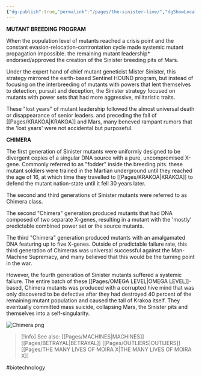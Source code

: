 ```yaml
---
{"dg-publish":true,"permalink":"/pages/the-sinister-line/","dgShowLocalGraph":true}
---
```



**MUTANT BREEDING PROGRAM**

When the population level of mutants reached a crisis point and the constant evasion-relocation-controntation cycle made systemic mutant propagation impossible. the remaining mutant leadership* endorsed/approved the creation of the Sinister breeding pits of Mars.

Under the expert hand of chief mutant geneticist Mister Sinister, this strategy mirrored the earth-based Sentinel HOUND program, but instead of focusing on the interbreeding of mutants with powers that lent themselves to detection, pursuit and deception, the Sinister strategy focused on mutants with power sets that had more aggressive, militaristic traits.

These "lost years" of mutant leadership followed the almost universal death or disappearance of senior leaders. and preceding the fall of [[Pages/KRAKOA\|KRAKOA]] and Mars, many beneved rampant rumors that the 'lost years' were not accidental but purposeful. 

**CHIMERA**

The first generation of Sinister mutants were uniformly designed to be divergent copies of a singular DNA source with a pure, uncompromised X-gene. Commonly referred to as "fodder" inside the breeding pits. these mutant soldiers were trained in the Martian underground until they reached the age of 16, at which time they travelled to [[Pages/KRAKOA\|KRAKOA]] to defend the mutant nation-state until it fell 30 years later.

The second and third generations of Sinister mutants were referred to as Chimera class.

The second "Chimera" generation produced mutants that had DNA composed of two separate X-genes, resulting in a mutant with the 'mostly' predictable combined power set or the source mutants.

The third "Chimera" generation produced mutants with an amalgamated DNA featuring up to five X-genes. Outside of predictable failure rate, this third generation of Chimeras was universal successful against the Man-Machine Supremacy, and many believed that this would be the turning point in the war.

However, the fourth generation of Sinister mutants suffered a systemic failure. The entire batch of these [[Pages/OMEGA LEVEL\|OMEGA LEVEL]]-based, Chimera mutants was produced with a corrupted hive mind that was only discovered to be defective after they had destroyed 40 percent of the remaining mutant population and caused the tall of Krakoa itself. They eventually committed mass suicide, collapsing Mars, the Sinister pits and themselves into a self-singularity.

![Chimera.png](/img/user/Assets/Chimera.png)

>[!info] See also:
>[[Pages/MACHINES\|MACHINES]]
>[[Pages/BETRAYAL\|BETRAYAL]]
>[[Pages/OUTLIERS\|OUTLIERS]]
>[[Pages/THE MANY LIVES OF MOIRA X\|THE MANY LIVES OF MOIRA X]]

#biotechnology 